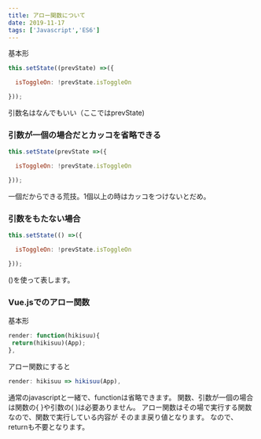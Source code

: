 ```yaml
---
title: アロー関数について
date: 2019-11-17
tags: ['Javascript','ES6']
---
```


基本形
~~~javascript
this.setState((prevState) =>({

  isToggleOn: !prevState.isToggleOn

}));
~~~

引数名はなんでもいい（ここではprevState)

### 引数が一個の場合だとカッコを省略できる

~~~javascript
this.setState(prevState =>({

  isToggleOn: !prevState.isToggleOn

}));
~~~

一個だからできる荒技。1個以上の時はカッコをつけないとだめ。

### 引数をもたない場合
~~~javascript
this.setState(() =>({

  isToggleOn: !prevState.isToggleOn

}));
~~~
()を使って表します。

### Vue.jsでのアロー関数

基本形

~~~javascript
render: function(hikisuu){
 return(hikisuu)(App);
},
~~~

アロー関数にすると
~~~javascript
render: hikisuu => hikisuu(App),
~~~

通常のjavascriptと一緒で、functionは省略できます。
関数、引数が一個の場合は関数の{ }や引数の( )は必要ありません。
アロー関数はその場で実行する関数なので、関数で実行している内容が
そのまま戻り値となります。
なので、returnも不要となります。
